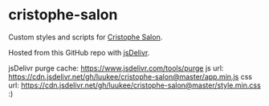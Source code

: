 # cristophe-salon

Custom styles and scripts for [Cristophe Salon](https://www.cristophe.com/).

Hosted from this GitHub repo with [jsDelivr](https://www.jsdelivr.com/github).

jsDelivr purge cache: https://www.jsdelivr.com/tools/purge
js url: https://cdn.jsdelivr.net/gh/luukee/cristophe-salon@master/app.min.js
css url: https://cdn.jsdelivr.net/gh/luukee/cristophe-salon@master/style.min.css
:)
